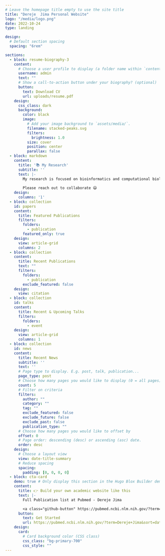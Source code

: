 ```yaml
---
# Leave the homepage title empty to use the site title
title: "Dereje  Jima Personal Website"
logo: "/media/logo.png"
date: 2022-10-24
type: landing

design:
  # Default section spacing
  spacing: "6rem"

sections:
  - block: resume-biography-3
    content:
      # Choose a user profile to display (a folder name within `content/authors/`)
      username: admin
      text: ""
      # Show a call-to-action button under your biography? (optional)
      button:
        text: Download CV
        url: uploads/resume.pdf
    design:
      css_class: dark
      background:
        color: black
        image:
          # Add your image background to `assets/media/`.
          filename: stacked-peaks.svg
          filters:
            brightness: 1.0
          size: cover
          position: center
          parallax: false
  - block: markdown
    content:
      title: '📚 My Research'
      subtitle: ''
      text: |-
        My research is focused on bioinformatics and computational biology, emphasizing high-throughput biological data analysis to integrate complex datasets and drive impactful discoveries. My expertise includes developing bioinformatics tools, performing advanced data analysis, and employing statistical modeling with applications in genomics, epigenomics, cancer genomics, immunology, and infectious diseases. As a Bioinformatics Liaison at the Center for Human Health and the Environment (CHHE), I collaborate with researchers across diverse disciplines, ensuring the effective integration of bioinformatics into a wide range of projects. My role involves contributing to bioinformatics initiatives, strategic research planning, and fostering collaborative efforts to address complex biological questions. Additionally, I guide and mentor PhD students, helping them navigate intricate bioinformatics challenges and develop essential research skills. I am committed to advancing scientific discovery and nurturing the next generation of researchers by creating cutting-edge tools and cultivating a dynamic, interdisciplinary research environment. My work aims to spark interest in the multidisciplinary nature of bioinformatics and its transformative potential for modern science.
        
        Please reach out to collaborate 😃
    design:
      columns: '1'
  - block: collection
    id: papers
    content:
      title: Featured Publications
      filters:
        folders:
          - publication
        featured_only: true
    design:
      view: article-grid
      columns: 2
  - block: collection
    content:
      title: Recent Publications
      text: ""
      filters:
        folders:
          - publication
        exclude_featured: false
    design:
      view: citation
  - block: collection
    id: talks
    content:
      title: Recent & Upcoming Talks
      filters:
        folders:
          - event
    design:
      view: article-grid
      columns: 1
  - block: collection
    id: news
    content:
      title: Recent News
      subtitle: ''
      text: ''
      # Page type to display. E.g. post, talk, publication...
      page_type: post
      # Choose how many pages you would like to display (0 = all pages)
      count: 5
      # Filter on criteria
      filters:
        author: ""
        category: ""
        tag: ""
        exclude_featured: false
        exclude_future: false
        exclude_past: false
        publication_type: ""
      # Choose how many pages you would like to offset by
      offset: 0
      # Page order: descending (desc) or ascending (asc) date.
      order: desc
    design:
      # Choose a layout view
      view: date-title-summary
      # Reduce spacing
      spacing:
        padding: [0, 0, 0, 0]
  - block: cta-card
    demo: true # Only display this section in the Hugo Blox Builder demo site
    content:
      title: 👉 Build your own academic website like this
      text: |-
        Full Publication list at Pubmed - Dereje Jima 

        <a class="github-button" https://pubmed.ncbi.nlm.nih.gov/?term=Dereje+Jima&sort=date  data-color-scheme="no-preference: light; light: light; dark: dark;" data-icon="octicon-star" data-size="large" data-show-count="true" aria-label="Pubmed Dereje Jima">Star</a>
      button:
        text: Get Started
        url: https://pubmed.ncbi.nlm.nih.gov/?term=Dereje+Jima&sort=date
    design:
      card:
        # Card background color (CSS class)
        css_class: "bg-primary-700"
        css_style: ""
---
```

